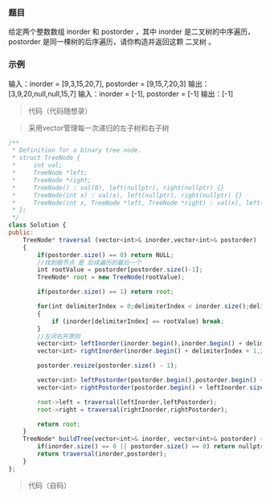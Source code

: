 ### 题目
给定两个整数数组 inorder 和 postorder ，其中 inorder 是二叉树的中序遍历， postorder 是同一棵树的后序遍历，请你构造并返回这颗 二叉树 。

### 示例
输入：inorder = [9,3,15,20,7], postorder = [9,15,7,20,3]
输出：[3,9,20,null,null,15,7]
输入：inorder = [-1], postorder = [-1]
输出：[-1]

> 代码（代码随想录）

> 采用vector管理每一次递归的左子树和右子树
```js
/**
 * Definition for a binary tree node.
 * struct TreeNode {
 *     int val;
 *     TreeNode *left;
 *     TreeNode *right;
 *     TreeNode() : val(0), left(nullptr), right(nullptr) {}
 *     TreeNode(int x) : val(x), left(nullptr), right(nullptr) {}
 *     TreeNode(int x, TreeNode *left, TreeNode *right) : val(x), left(left), right(right) {}
 * };
 */
class Solution {
public:
    TreeNode* traversal (vector<int>& inorder,vector<int>& postorder)
    {
        if(postorder.size() == 0) return NULL;
        //找到根节点 是 后续遍历的最后一个
        int rootValue = postorder[postorder.size()-1];
        TreeNode* root = new TreeNode(rootValue);

        if(postorder.size() == 1) return root;

        for(int delimiterIndex = 0;delimiterIndex < inorder.size();delimiterIndex++)
        {
            if (inorder[delimiterIndex] == rootValue) break;
        }
        //左闭右开原则
        vector<int> leftInorder(inorder.begin(),inorder.begin() + delimiterIndex);
        vector<int> rightInorder(inorder.begin() + delimiterIndex + 1,inorder.end());

        postorder.resize(postorder.size() - 1);

        vector<int> leftPostorder(postorder.begin(),postorder.begin() + leftInorder.size());
        vector<int> rightPostorder(postorder.begin() + leftInorder.size(),postorder.end());

        root->left = traversal(leftInorder,leftPostorder);
        root->right = traversal(rightInorder,rightPostorder);

        return root;
    }
    TreeNode* buildTree(vector<int>& inorder, vector<int>& postorder) {    
        if(inorder.size() == 0 || postorder.size() == 0) return nullptr;
        return traversal(inorder,postorder);
    }
};
```

> 代码（自码）
```js

```